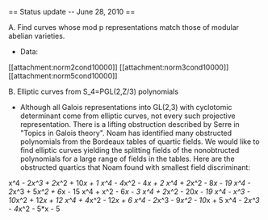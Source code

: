 == Status update -- June 28, 2010 ==

A. Find curves whose mod p representations match those of modular abelian varieties.

* Data:

[[attachment:norm2cond10000]]
[[attachment:norm3cond10000]]
[[attachment:norm5cond10000]]


B. Elliptic curves from S_4=PGL(2,Z/3) polynomials

* Although all Galois representations into GL(2,3) with cyclotomic determinant come from elliptic curves, not every such projective representation.  There is a lifting obstruction described by Serre in "Topics in Galois theory".  Noam has identified many obstructed polynomials from the Bordeaux tables of quartic fields.  We would like to find elliptic curves yielding the splitting fields of the nonobtructed polynomials for a large range of fields in the tables.  Here are the obstructed quartics that Noam found with smallest field discriminant:

x^4 - 2*x^3 + 2*x^2 + 10*x + 1
x^4 - 4*x^2 - 4*x + 2
x^4 + 2*x^2 - 8*x - 19
x^4 - 2*x^3 + 5*x^2 + 6*x - 15
x^4 + x^2 - 6*x - 3
x^4 + 2*x^2 - 20*x - 19
x^4 - x^3 - 10*x^2 + 12*x + 12
x^4 + 4*x^2 - 12*x + 6
x^4 - 2*x^3 - 9*x^2 - 10*x + 5
x^4 - 2*x^3 - 4*x^2 - 5*x - 5
